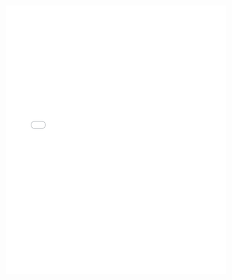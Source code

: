 
<iframe width="100%" height="615" src="qgis2web/index.html" frameborder="0" allowfullscreen=""></iframe>
